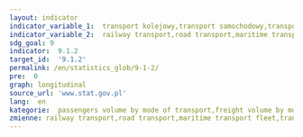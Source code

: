 ```yaml
---
layout: indicator
indicator_variable_1:  transport kolejowy,transport samochodowy,transport morski,śródlądowy transport wodny,transport lotniczy,transport kolejowy_,transport samochodowy_,transport rurociągowy_,transport morski_,śródlądowy transport wodny_,transport lotniczy_
indicator_variable_2:  railway transport,road transport,maritime transport fleet,transport by inland waterway fleet,air transport,railway transport_,road transport_,pipeline transport_,maritime transport fleet_,transport by inland waterway fleet_,air transport_
sdg_goal: 9
indicator:  9.1.2
target_id:  '9.1.2'
permalink: /en/statistics_glob/9-1-2/
pre:  0
graph: longitudinal
source_url: 'www.stat.gov.pl'
lang:  en
kategorie:  passengers volume by mode of transport,freight volume by mode of transport
zmienne: railway transport,road transport,maritime transport fleet,transport by inland waterway fleet,air transport;railway transport,road transport,pipeline transport,maritime transport fleet,transport by inland waterway fleet,air transport
---
```

